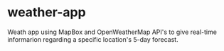 # weather-app

Weath app using MapBox and OpenWeatherMap API's to give real-time informarion regarding a specific location's 5-day forecast.
